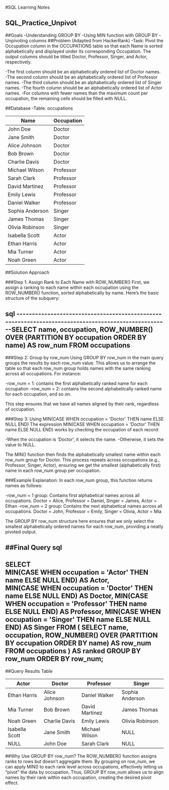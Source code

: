 #SQL Learning Notes
## SQL_Practice_Unpivot
##Goals
-Understanding GROUP BY
-Using MIN function with GROUP BY
-Unpivoting columns
##Problem (Adapted from HackerRank)
-Task: Pivot the Occupation column in the OCCUPATIONS table so that each Name is sorted alphabetically and displayed under its corresponding Occupation. The output columns should be titled Doctor, Professor, Singer, and Actor, respectively.

-The first column should be an alphabetically ordered list of Doctor names.
-The second column should be an alphabetically ordered list of Professor names.
-The third column should be an alphabetically ordered list of Singer names.
-The fourth column should be an alphabetically ordered list of Actor names.
-For columns with fewer names than the maximum count per occupation, the remaining cells should be filled with NULL.

##Database
-Table: occupations

|Name	|Occupation    |
|------|--------------|
|John Doe | Doctor |
|Jane Smith  |Doctor|
|Alice Johnson|Doctor|
|Bob Brown|	Doctor|
|Charlie Davis|	Doctor|
|Michael Wilson	|Professor|
|Sarah Clark|	Professor|
|David Martinez	|Professor|
|Emily Lewis|	Professor|
|Daniel Walker|	Professor|
|Sophia Anderson|	Singer|
|James Thomas|	Singer|
|Olivia Robinson|	Singer|
|Isabella Scott|	Actor|
|Ethan Harris|	Actor|
|Mia Turner|	Actor|
|Noah Green|	Actor|


##Solution Approach

###Step 1: Assign Rank to Each Name with ROW_NUMBER()
First, we assign a ranking to each name within each occupation using the ROW_NUMBER() function, sorted alphabetically by name. Here’s the basic structure of the subquery:


sql
----------------------------------------------------------------------------------------------------SELECT name, occupation,
       ROW_NUMBER() OVER (PARTITION BY occupation ORDER BY name) AS row_num
FROM occupations
----------------------------------------------------------------------------------------------------

###Step 2: Group by row_num
Using GROUP BY row_num in the main query groups the results by each row_num value. This allows us to arrange the table so that each row_num group holds names with the same ranking across all occupations. For instance:

-row_num = 1: contains the first alphabetically ranked name for each occupation
-row_num = 2: contains the second alphabetically ranked name for each occupation, and so on.

This step ensures that we have all names aligned by their rank, regardless of occupation.

###Step 3: Using MIN(CASE WHEN occupation = 'Doctor' THEN name ELSE NULL END)
The expression MIN(CASE WHEN occupation = 'Doctor' THEN name ELSE NULL END) works by checking the occupation of each record:

-When the occupation is 'Doctor', it selects the name.
-Otherwise, it sets the value to NULL.

The MIN() function then finds the alphabetically smallest name within each row_num group for Doctor. This process repeats across occupations (e.g., Professor, Singer, Actor), ensuring we get the smallest (alphabetically first) name in each row_num group per occupation.

###Example Explanation:
In each row_num group, this function returns names as follows:

-row_num = 1 group: Contains first alphabetical names across all occupations.
Doctor = Alice, Professor = Daniel, Singer = James, Actor = Ethan
-row_num = 2 group: Contains the next alphabetical names across all occupations.
Doctor = John, Professor = Emily, Singer = Olivia, Actor = Mia

The GROUP BY row_num structure here ensures that we only select the smallest alphabetically ordered names for each row_num, providing a neatly pivoted output.

##Final Query
sql
----------------------------------------------------------------------------------------------------
SELECT  
    MIN(CASE WHEN occupation = 'Actor' THEN name ELSE NULL END) AS Actor,	     
    MIN(CASE WHEN occupation = 'Doctor' THEN name ELSE NULL END) AS Doctor,
    MIN(CASE WHEN occupation = 'Professor' THEN name ELSE NULL END) AS Professor,
    MIN(CASE WHEN occupation = 'Singer' THEN name ELSE NULL END) AS Singer
FROM (
    SELECT name, occupation,
           ROW_NUMBER() OVER (PARTITION BY occupation ORDER BY name) AS row_num
    FROM occupations
) AS ranked
GROUP BY row_num
ORDER BY row_num;
----------------------------------------------------------------------------------------------------

##Query Results Table

|Actor	|Doctor	|Professor	|Singer|
|------|-------------|-------------|-------|
|Ethan Harris|	Alice Johnson|	Daniel Walker|	Sophia Anderson|
|Mia Turner|	Bob Brown|	David Martinez|	James Thomas|
|Noah Green	|Charlie Davis|	Emily Lewis|	Olivia Robinson|
|Isabella Scott|	Jane Smith|	Michael Wilson|	NULL|
|NULL|	John Doe|	Sarah Clark|	NULL|


##Why Use GROUP BY row_num?
The ROW_NUMBER() function assigns ranks to rows but doesn’t aggregate them. By grouping on row_num, we can apply MIN() to each rank level across occupations, effectively letting us “pivot” the data by occupation. Thus, GROUP BY row_num allows us to align names by their rank within each occupation, creating the desired pivot effect.
